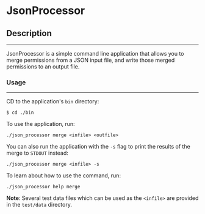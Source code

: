 # JsonProcessor

## Description
***
JsonProcessor is a simple command line application that allows you to merge permissions from a JSON input file, and write those merged permissions to an output file.

### Usage
***
CD to the application's ```bin``` directory:
```
$ cd ./bin
```
To use the application, run:
```
./json_processor merge <infile> <outfile>
```
You can also run the application with the ```-s``` flag to print the results of the merge to ```STDOUT``` instead:
```
./json_processor merge <infile> -s
```
To learn about how to use the command, run:
```
./json_processor help merge
```
**Note**: Several test data files which can be used as the ```<infile>``` are provided in the ```test/data``` directory.